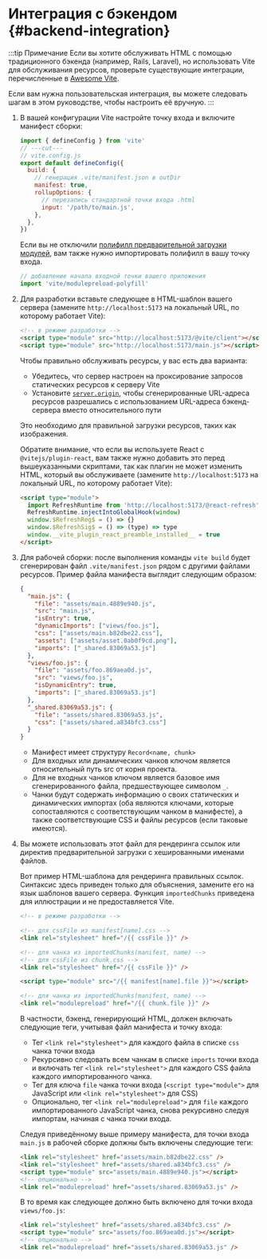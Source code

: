 # Интеграция с бэкендом {#backend-integration}

:::tip Примечание
Если вы хотите обслуживать HTML с помощью традиционного бэкенда (например, Rails, Laravel), но использовать Vite для обслуживания ресурсов, проверьте существующие интеграции, перечисленные в [Awesome Vite](https://github.com/vitejs/awesome-vite#integrations-with-backends).

Если вам нужна пользовательская интеграция, вы можете следовать шагам в этом руководстве, чтобы настроить её вручную.
:::

1. В вашей конфигурации Vite настройте точку входа и включите манифест сборки:

   ```js twoslash
   import { defineConfig } from 'vite'
   // ---cut---
   // vite.config.js
   export default defineConfig({
     build: {
       // генерация .vite/manifest.json в outDir
       manifest: true,
       rollupOptions: {
         // перезапись стандартной точки входа .html
         input: '/path/to/main.js',
       },
     },
   })
   ```

   Если вы не отключили [полифилл предварительной загрузки модулей](/config/build-options.md#build-polyfillmodulepreload), вам также нужно импортировать полифилл в вашу точку входа.

   ```js
   // добавление начала входной точки вашего приложения
   import 'vite/modulepreload-polyfill'
   ```

2. Для разработки вставьте следующее в HTML-шаблон вашего сервера (замените `http://localhost:5173` на локальный URL, по которому работает Vite):

   ```html
   <!-- в режиме разработки -->
   <script type="module" src="http://localhost:5173/@vite/client"></script>
   <script type="module" src="http://localhost:5173/main.js"></script>
   ```

   Чтобы правильно обслуживать ресурсы, у вас есть два варианта:

   - Убедитесь, что сервер настроен на проксирование запросов статических ресурсов к серверу Vite
   - Установите [`server.origin`](/config/server-options.md#server-origin), чтобы сгенерированные URL-адреса ресурсов разрешались с использованием URL-адреса бэкенд-сервера вместо относительного пути

   Это необходимо для правильной загрузки ресурсов, таких как изображения.

   Обратите внимание, что если вы используете React с `@vitejs/plugin-react`, вам также нужно добавить это перед вышеуказанными скриптами, так как плагин не может изменить HTML, который вы обслуживаете (замените `http://localhost:5173` на локальный URL, по которому работает Vite):

   ```html
   <script type="module">
     import RefreshRuntime from 'http://localhost:5173/@react-refresh'
     RefreshRuntime.injectIntoGlobalHook(window)
     window.$RefreshReg$ = () => {}
     window.$RefreshSig$ = () => (type) => type
     window.__vite_plugin_react_preamble_installed__ = true
   </script>
   ```

3. Для рабочей сборки: после выполнения команды `vite build` будет сгенерирован файл `.vite/manifest.json` рядом с другими файлами ресурсов. Пример файла манифеста выглядит следующим образом:

   ```json
   {
     "main.js": {
       "file": "assets/main.4889e940.js",
       "src": "main.js",
       "isEntry": true,
       "dynamicImports": ["views/foo.js"],
       "css": ["assets/main.b82dbe22.css"],
       "assets": ["assets/asset.0ab0f9cd.png"],
       "imports": ["_shared.83069a53.js"]
     },
     "views/foo.js": {
       "file": "assets/foo.869aea0d.js",
       "src": "views/foo.js",
       "isDynamicEntry": true,
       "imports": ["_shared.83069a53.js"]
     },
     "_shared.83069a53.js": {
       "file": "assets/shared.83069a53.js",
       "css": ["assets/shared.a834bfc3.css"]
     }
   }
   ```

   - Манифест имеет структуру `Record<name, chunk>`
   - Для входных или динамических чанков ключом является относительный путь src от корня проекта.
   - Для не входных чанков ключом является базовое имя сгенерированного файла, предшествующее символом `_`.
   - Чанки будут содержать информацию о своих статических и динамических импортах (оба являются ключами, которые сопоставляются с соответствующим чанком в манифесте), а также соответствующие CSS и файлы ресурсов (если таковые имеются).

4. Вы можете использовать этот файл для рендеринга ссылок или директив предварительной загрузки с хешированными именами файлов.

   Вот пример HTML-шаблона для рендеринга правильных ссылок. Синтаксис здесь приведен только для объяснения, замените его на язык шаблонов вашего сервера. Функция `importedChunks` приведена для иллюстрации и не предоставляется Vite.

   ```html
   <!-- в режиме разработки -->

   <!-- для cssFile из manifest[name].css -->
   <link rel="stylesheet" href="/{{ cssFile }}" />

   <!-- для чанка из importedChunks(manifest, name) -->
   <!-- для cssFile из chunk.css -->
   <link rel="stylesheet" href="/{{ cssFile }}" />

   <script type="module" src="/{{ manifest[name].file }}"></script>

   <!-- для чанка из importedChunks(manifest, name) -->
   <link rel="modulepreload" href="/{{ chunk.file }}" />
   ```

   В частности, бэкенд, генерирующий HTML, должен включать следующие теги, учитывая файл манифеста и точку входа:

   - Тег `<link rel="stylesheet">` для каждого файла в списке `css` чанка точки входа
   - Рекурсивно следовать всем чанкам в списке `imports` точки входа и включать тег `<link rel="stylesheet">` для каждого CSS файла каждого импортированного чанка.
   - Тег для ключа `file` чанка точки входа (`<script type="module">` для JavaScript или `<link rel="stylesheet">` для CSS)
   - Опционально, тег `<link rel="modulepreload">` для `file` каждого импортированного JavaScript чанка, снова рекурсивно следуя импортам, начиная с чанка точки входа.

   Следуя приведённому выше примеру манифеста, для точки входа `main.js` в рабочей сборке должны быть включены следующие теги:

   ```html
   <link rel="stylesheet" href="assets/main.b82dbe22.css" />
   <link rel="stylesheet" href="assets/shared.a834bfc3.css" />
   <script type="module" src="assets/main.4889e940.js"></script>
   <!-- опционально -->
   <link rel="modulepreload" href="assets/shared.83069a53.js" />
   ```

   В то время как следующее должно быть включено для точки входа `views/foo.js`:

   ```html
   <link rel="stylesheet" href="assets/shared.a834bfc3.css" />
   <script type="module" src="assets/foo.869aea0d.js"></script>
   <!-- опционально -->
   <link rel="modulepreload" href="assets/shared.83069a53.js" />
   ```
